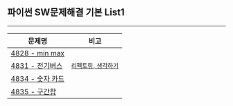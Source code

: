 ## 파이썬 SW문제해결 기본 List1

---

| 문제명                                                                                        | 비고                                                                                  |
| --------------------------------------------------------------------------------------------- | ------------------------------------------------------------------------------------- |
| <a href="https://github.com/zlzzlzz2l/algorithm/blob/master/SWEA/4828.py">4828 - min max</a>  |                                                                                       |
| <a href="https://github.com/zlzzlzz2l/algorithm/blob/master/SWEA/4831.py">4831 - 전기버스</a> | <a href="https://github.com/zlzzlzz2l/algorithm/issues/3" >`리펙토링`, `생각하기`</a> |
| <a href="">4834 - 숫자 카드</a>                                                               |                                                                                       |
| <a href="">4835 - 구간합</a>                                                                  |                                                                                       |
